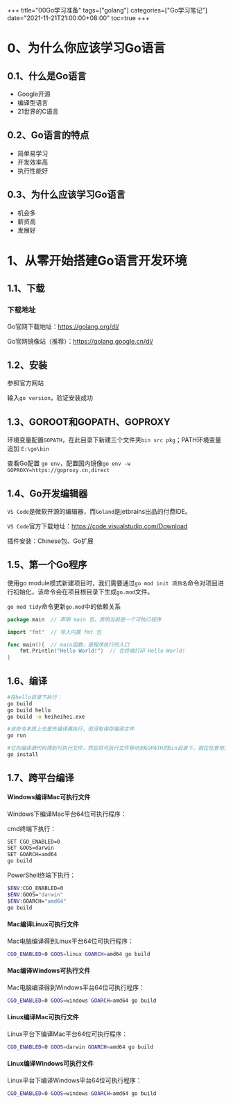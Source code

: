 +++
title="00Go学习准备"
tags=["golang"]
categories=["Go学习笔记"]
date="2021-11-21T21:00:00+08:00"
toc=true
+++
# 0、为什么你应该学习Go语言

## 0.1、什么是Go语言

- Google开源
- 编译型语言
- 21世界的C语言

## 0.2、Go语言的特点

- 简单易学习
- 开发效率高
- 执行性能好

## 0.3、为什么应该学习Go语言

- 机会多
- 薪资高
- 发展好



# 1、从零开始搭建Go语言开发环境

## 1.1、下载

### 下载地址

Go官网下载地址：https://golang.org/dl/

Go官网镜像站（推荐）：https://golang.google.cn/dl/

## 1.2、安装

参照官方网站

输入`go version`，验证安装成功

## 1.3、GOROOT和GOPATH、GOPROXY

环境变量配置`GOPATH`，在此目录下新建三个文件夹`bin src pkg`；PATH环境变量追加 `E:\go\bin`

查看Go配置 `go env`，配置国内镜像`go env -w GOPROXY=https://goproxy.cn,direct`

## 1.4、Go开发编辑器

`VS Code`是微软开源的编辑器，而`Goland`是jetbrains出品的付费IDE。

`VS Code`官方下载地址：https://code.visualstudio.com/Download

插件安装：Chinese包、Go扩展

## 1.5、第一个Go程序

使用go module模式新建项目时，我们需要通过`go mod init 项目名`命令对项目进行初始化，该命令会在项目根目录下生成`go.mod`文件。

`go mod tidy`命令更新`go.mod`中的依赖关系

```go
package main  // 声明 main 包，表明当前是一个可执行程序

import "fmt"  // 导入内置 fmt 包

func main(){  // main函数，是程序执行的入口
	fmt.Println("Hello World!")  // 在终端打印 Hello World!
}
```

## 1.6、编译

```bash
#在hello目录下执行：
go build
go build hello
go build -o heiheihei.exe

#该命令本质上也是先编译再执行，但没有保存编译文件
go run

#它先编译源代码得到可执行文件，然后将可执行文件移动到GOPATH的bin目录下，就在任意地方直接执行可执行文件了
go install
```

## 1.7、跨平台编译

#### Windows编译Mac可执行文件

Windows下编译Mac平台64位可执行程序：

cmd终端下执行：

```bash
SET CGO_ENABLED=0
SET GOOS=darwin
SET GOARCH=amd64
go build
```

PowerShell终端下执行：

```bash
$ENV:CGO_ENABLED=0
$ENV:GOOS="darwin"
$ENV:GOARCH="amd64"
go build
```

#### Mac编译Linux可执行文件

Mac电脑编译得到Linux平台64位可执行程序：

```bash
CGO_ENABLED=0 GOOS=linux GOARCH=amd64 go build
```

#### Mac编译Windows可执行文件

Mac电脑编译得到Windows平台64位可执行程序：

```bash
CGO_ENABLED=0 GOOS=windows GOARCH=amd64 go build
```

#### Linux编译Mac可执行文件

Linux平台下编译Mac平台64位可执行程序：

```bash
CGO_ENABLED=0 GOOS=darwin GOARCH=amd64 go build
```

#### Linux编译Windows可执行文件

Linux平台下编译Windows平台64位可执行程序：

```bash
CGO_ENABLED=0 GOOS=windows GOARCH=amd64 go build
```

